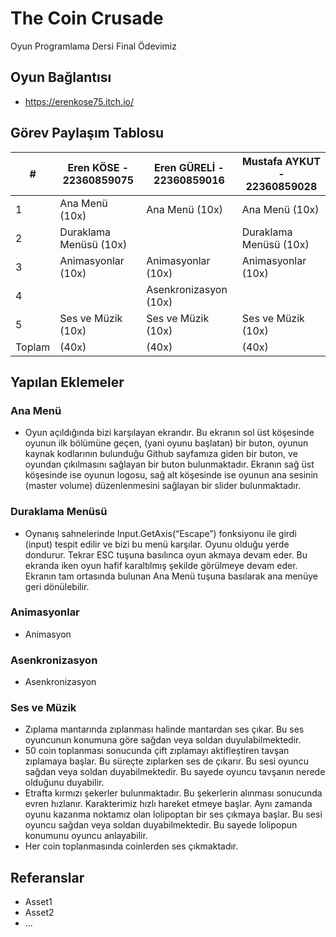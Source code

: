 # The Coin Crusade
Oyun Programlama Dersi Final Ödevimiz

## Oyun Bağlantısı
 -  https://erenkose75.itch.io/
   
## Görev Paylaşım Tablosu
| #      | Eren KÖSE - 22360859075                 | Eren GÜRELİ - 22360859016                 | Mustafa AYKUT - 22360859028                 |
|--------|-----------------------------------------|-------------------------------------------|---------------------------------------------|
| 1      | Ana Menü (10x)                          | Ana Menü (10x)                            | Ana Menü (10x)                              |
| 2      | Duraklama Menüsü (10x)                  |                                           | Duraklama Menüsü (10x)                      |
| 3      | Animasyonlar (10x)                      | Animasyonlar (10x)                        | Animasyonlar (10x)                          |
| 4      |                                         | Asenkronizasyon (10x)                     |                                             |
| 5      | Ses ve Müzik (10x)                      |  Ses ve Müzik (10x)                       | Ses ve Müzik (10x)                          |
| Toplam | (40x)                                   |  (40x)                                    | (40x)                                       |

## Yapılan Eklemeler

### Ana Menü
- Oyun açıldığında bizi karşılayan ekrandır. Bu ekranın sol üst köşesinde oyunun ilk bölümüne geçen, (yani oyunu başlatan) bir buton, oyunun kaynak kodlarının bulunduğu Github sayfamıza giden bir buton, ve oyundan çıkılmasını sağlayan bir buton bulunmaktadır. Ekranın sağ üst köşesinde ise oyunun logosu, sağ alt köşesinde ise oyunun ana sesinin (master volume) düzenlenmesini sağlayan bir slider bulunmaktadır.

### Duraklama Menüsü
- Oynanış sahnelerinde Input.GetAxis(“Escape”) fonksiyonu ile girdi (input) tespit edilir ve bizi bu menü karşılar. Oyunu olduğu yerde dondurur. Tekrar ESC tuşuna basılınca oyun akmaya devam eder. Bu ekranda iken oyun hafif karaltılmış şekilde görülmeye devam eder. Ekranın tam ortasında bulunan Ana Menü tuşuna basılarak ana menüye geri dönülebilir.

### Animasyonlar
- Animasyon

### Asenkronizasyon
- Asenkronizasyon

### Ses ve Müzik
- Zıplama mantarında zıplanması halinde mantardan ses çıkar. Bu ses oyuncunun konumuna göre sağdan veya soldan duyulabilmektedir.
- 50 coin toplanması sonucunda çift zıplamayı aktifleştiren tavşan zıplamaya başlar. Bu süreçte zıplarken ses de çıkarır. Bu sesi oyuncu sağdan veya soldan duyabilmektedir. Bu sayede oyuncu tavşanın nerede olduğunu duyabilir.
- Etrafta kırmızı şekerler bulunmaktadır. Bu şekerlerin alınması sonucunda evren hızlanır. Karakterimiz hızlı hareket etmeye başlar. Aynı zamanda oyunu kazanma noktamız olan lolipoptan bir ses çıkmaya başlar. Bu sesi oyuncu sağdan veya soldan duyabilmektedir. Bu sayede lolipopun konumunu oyuncu anlayabilir.
- Her coin toplanmasında coinlerden ses çıkmaktadır.

## Referanslar
- Asset1
- Asset2
- ...
